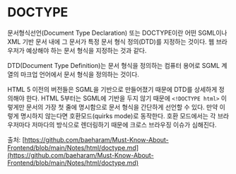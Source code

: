 # DOCTYPE

문서형식선언(Document Type Declaration) 또는 DOCTYPE이란 어떤 SGML이나 XML 기반 문서 내에 그 문서가 특정 문서 형식 정의(DTD)를 지정하는 것이다. 웹 브라우저가 예상해야 하는 문서 형식을 지정하는 것과 같다.

DTD(Document Type Definition)는 문서 형식을 정의하는 컴퓨터 용어로 SGML 계열의 마크업 언어에서 문서 형식을 정의하는 것이다.

HTML 5 이전의 버전들은 SGML을 기반으로 만들어졌기 때문에 DTD를 상세하게 정의해야 한다. HTML 5부터는 SGML에 기반을 두지 않기 때문에 `<!DOCTYPE html>` 이렇게만 문서의 가장 첫 줄에 명시함으로 문서 형식을 간단하게 선언할 수 있다. 만약 이렇게 명시하지 않는다면 호환모드(quirks mode)로 동작한다. 호환 모드에서는 각 브라우저마다 저마다의 방식으로 렌더링하기 때문에 크로스 브라우징 이슈가 심해진다.

출처: [https://github.com/baeharam/Must-Know-About-Frontend/blob/main/Notes/html/doctype.md](https://github.com/baeharam/Must-Know-About-Frontend/blob/main/Notes/html/doctype.md)
